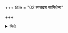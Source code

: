 +++
title = "02 सप्तदश सामिधेन्य"

+++

<details><summary>थिते</summary>

2. (In this offering there should be) seventeen enkindling verses.
</details>
